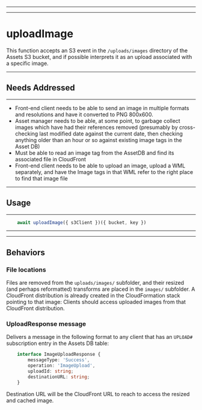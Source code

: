 
---
---

# uploadImage

This function accepts an S3 event in the `/uploads/images` directory of the Assets S3
bucket, and if possible interprets it as an upload associated with a specific
image. 

---

## Needs Addressed

---

- Front-end client needs to be able to send an image in multiple formats and resolutions
and have it converted to PNG 800x600.
- Asset manager needs to be able, at some point, to garbage collect images which have
had their references removed (presumably by cross-checking last modified date against
the current date, then checking anything older than an hour or so against existing
image tags in the Asset DB)
- Must be able to read an image tag from the AssetDB and find its associated file in
CloudFront
- Front-end client needs to be able to upload an image, upload a WML separately, and
have the Image tags in that WML refer to the right place to find that image file

---

## Usage

---

```js
    await uploadImage({ s3Client })({ bucket, key })
```

---
---

## Behaviors

### File locations

Files are removed from the `uploads/images/` subfolder, and their resized (and perhaps reformatted)
transforms are placed in the `images/` subfolder.  A CloudFront distribution is already created
in the CloudFormation stack pointing to that image:  Clients should access uploaded images from
that CloudFront distribution.

### UploadResponse message

Delivers a message in the following format to any client that has an `UPLOAD#` subscription
entry in the Assets DB table:

```ts
    interface ImageUploadResponse {
        messageType: 'Success',
        operation: 'ImageUpload',
        uploadId: string;
        destinationURL: string;
    }
```

Destination URL will be the CloudFront URL to reach to access the resized and cached image.